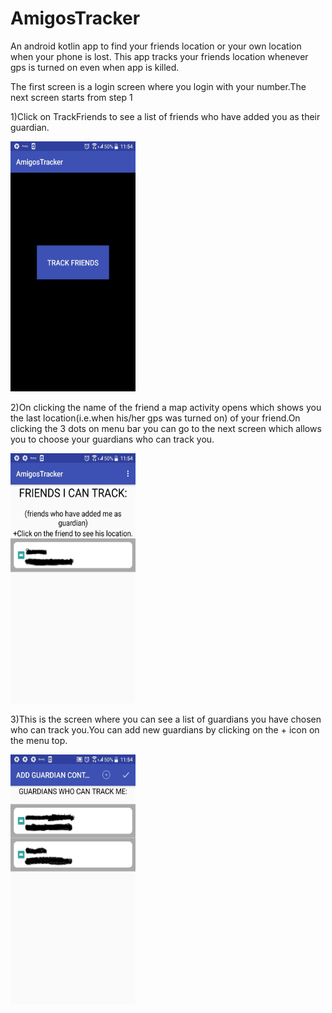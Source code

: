 # AmigosTracker
An android kotlin app to find your friends location or your own location when your phone is lost.
This app tracks  your friends location whenever gps is turned on even when app is killed.

The first screen is a login screen where you login with your number.The next screen starts from step 1

1)Click on TrackFriends to see a list of friends who have added you as their guardian.

<img width="200" height="400" src="https://github.com/devsarahgeo/AmigosTracker/blob/master/images/Screenshot_2019-06-26_235402.jpg"/>

2)On clicking the name of the friend a map activity opens which shows you the last location(i.e.when his/her gps was turned on) of your friend.On clicking the 3 dots on menu bar you 
can go to the next screen which allows you to choose your guardians who can track you.

<img width="200" height="400" src="https://github.com/devsarahgeo/AmigosTracker/blob/master/images/Screenshot_2019-06-26_235417.jpg"/>

3)This is the screen where you can see a list of guardians you have chosen who can track you.You can add new guardians by clicking on the + icon on 
the menu top.

<img width="200" height="400" src="https://github.com/devsarahgeo/AmigosTracker/blob/master/images/Screenshot_2019-06-26_235422.jpg"/>


